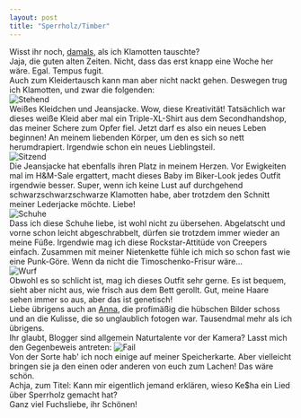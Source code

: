 ```yaml
---
layout: post
title: "Sperrholz/Timber"
---
```


Wisst ihr noch, [damals](http://fuchsgehtum.de/tauschrausch-tatort/), als ich Klamotten tauschte?  
Jaja, die guten alten Zeiten. Nicht, dass das erst knapp eine Woche her wäre. Egal. Tempus fugit.  
Auch zum Kleidertausch kann man aber nicht nackt gehen. Deswegen trug ich Klamotten, und zwar die folgenden:  
![Stehend](http://farm8.staticflickr.com/7322/13068472495_0df14d95d8_c.jpg)  
Weißes Kleidchen und Jeansjacke. Wow, diese Kreativität! Tatsächlich war dieses weiße Kleid aber mal ein Triple-XL-Shirt aus dem Secondhandshop, das meiner Schere zum Opfer fiel. Jetzt darf es also ein neues Leben beginnen! An meinem liebenden Körper, um den es sich so nett herumdrapiert. Irgendwie schon ein neues Lieblingsteil.  
![Sitzend](http://farm8.staticflickr.com/7346/13068808514_7e3674123d_c.jpg)  
Die Jeansjacke hat ebenfalls ihren Platz in meinem Herzen. Vor Ewigkeiten mal im H&M-Sale ergattert, macht dieses Baby im Biker-Look jedes Outfit irgendwie besser. Super, wenn ich keine Lust auf durchgehend schwarzschwarzschwarze Klamotten habe, aber trotzdem den Schnitt meiner Lederjacke möchte. Liebe!  
![Schuhe](http://farm4.staticflickr.com/3485/13068468635_210cb09b75_c.jpg)  
Dass ich diese Schuhe liebe, ist wohl nicht zu übersehen. Abgelatscht und vorne schon leicht abgeschrabbelt, dürfen sie trotzdem immer wieder an meine Füße. Irgendwie mag ich diese Rockstar-Attitüde von Creepers einfach. Zusammen mit meiner Nietenkette fühle ich mich so schon fast wie eine Punk-Göre. Wenn da nicht die Timoschenko-Frisur wäre...  
![Wurf](http://farm8.staticflickr.com/7430/13068470285_bc097e9da0_c.jpg)   
Obwohl es so schlicht ist, mag ich dieses Outfit sehr gerne. Es ist bequem, sieht aber nicht aus, wie frisch aus dem Bett gerollt. Gut, meine Haare sehen immer so aus, aber das ist genetisch!  
Liebe übrigens auch an [Anna](http://magazin.fuchsgehtum.de/anna/), die profimäßig die hübschen Bilder schoss und an die Kulisse, die so unglaublich fotogen war. Tausendmal mehr als ich übrigens.  
Ihr glaubt, Blogger sind allgemein Naturtalente vor der Kamera? Lasst mich den Gegenbeweis antreten: 
![Fail](http://farm8.staticflickr.com/7039/13165394883_208fbdcd1d_c.jpg)  
Von der Sorte hab' ich noch einige auf meiner Speicherkarte. Aber vielleicht bringen sie ja den einen oder anderen von euch zum Lachen! Das wäre schön.  
Achja, zum Titel: Kann mir eigentlich jemand erklären, wieso Ke$ha ein Lied über Sperrholz gemacht hat?  
Ganz viel Fuchsliebe, ihr Schönen!